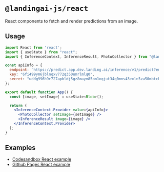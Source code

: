 # `@landingai-js/react`

React components to fetch and render predictions from an image.

## Usage

```jsx
import React from 'react';
import { useState } from "react";
import { InferenceContext, InferenceResult, PhotoCollector } from "@landingai-js/react";

const apiInfo = {
  endpoint: `https://predict.app.dev.landing.ai/inference/v1/predict?endpoint_id=034f820c-1eb2-40b4-9d30-3a78ea1301b1`,
  key: "6fi499ym6jblnqxv772q350umrlmlq0",
  secret: "uddg996h9r727apbldj5gz8maym85on1oqjut34q0mns43exln5za50mbtcbbm",
};

export default function App() {
  const [image, setImage] = useState<Blob>();

  return (
    <InferenceContext.Provider value={apiInfo}>
      <PhotoCollector setImage={setImage} />
      <InferenceResult image={image} />
    </InferenceContext.Provider>
  );
}
```

## Examples
- [Codesandbox React example](https://codesandbox.io/s/eloquent-tesla-yzsbsk?file=/src/App.js)
- [Github Pages React example](https://github.com/landing-ai/inference-h5)